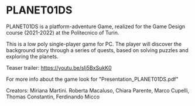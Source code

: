 # PLANET01DS

PLANET01DS is a platform-adventure Game, realized for the Game Design course (2021-2022) at the Politecnico of Turin.

This is a low poly single-player game for PC. The player will discover the background story through a series of quests, based on solving puzzles and exploring the planets.

Teaser trailer: https://youtu.be/sIj5BxSukK0

For more info about the game look for "Presentation_PLANET01DS.pdf"

Creators: Miriana Martini. Roberta Macaluso, Chiara Parente, Marco Cupelli, Thomas Constantin, Ferdinando Micco
